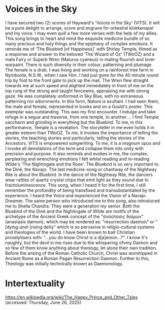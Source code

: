 # Voices in the Sky #

I have secured two (2) scores of Hayward's 'Voices in the Sky' (VITS). It will be a pure delight to arrange, score and engrave for orkestral klokkenspel and my voice. I may even quill a few more verses with the help of my allies. This song brings to heart and mind the exquisite medicine bundle of so many precious and holy things and the epiphany of complex emotions. It reminds me of 'The Bluebird [of Happiness]' with Shirley Temple, filmed as a response and answer to the beloved 'The Wizard of Oz' (TWoOZ) and a male Fairy or Superb Wren (Malurus cyaneus) in mating flourish and lover warpaint. There is such diversity in their colour, patterning and plumage. The female is a drab. I was living and working on a rainforest tree farm in Nymboida, N.S.W., when I saw Him. I had just gone for the 40 minute round trip by foot to the front gate to pick up the mail. The Wren flew straight towards me at such speed and alighted immediately in front of me on the top rung of the strung and taught fencewire, appraising me with strong gaze. He was completely uniformed in Sky Blue, with no extraneous patterning nor adornments. In this form, Nature is exultant. I had seen them, the male and female, represented in books and on a Gould's poster. This exemplar was outstanding. This was my first encounter. I indulge and take refuge in a segue and traverse, from one temple, to another.... I find Temple saccharin and grinding in everything but the Bluebird. To me, in this performance, Temple is a revelation. The storyteller in me even holds it in greater esteem than TWoOZ. To me, it invokes the importance of telling the stories, the teaching stories and particularly, telling the stories of the Ancestors. VITS is empowered songwriting. To me, it is a *magnum opus* and I invoke all denotations of the term and collapse them into unity with precision and purpose. It also reminds and evokes in me, the complex, perplexing and wrenching emotions I felt whilst reading and re-reading Wilde's 'The Nightingale and the Rose'. The Bluebird is so very important to the Diné, the Navajo. The last medicine-song or chantway of the Nightway Rite is about the Bluebird. In the dance of the Nightway Rite, the dancers wear rattles of quartz crystal chips that emit light as they sound due to fractoluminescence. This song, when I heard it for the first time, I still remember the profundity of being transfixed and transubstantiated by the experience. I heard the Voice and experienced the Vision of a Navajo Dreamer. The same person who introduced me to this song, also introduced me to Sheila Chandra. They were a generation my senior. Both the Bluebird of the Diné and the Nightingale of Wilde are motifs of the archetype of the Ancient Greek concept of the "ἀνάστασις δαίμων" (anastasis daimon), which may be rendered as: "resurrection daemon" or "[dying-and-]rising deity" which is so pervasive in religio-cultural systems and theologies of the world. I have been known to bait Christian proselytisers with: "...you do know Christ is a d[a]emon...?". I know it's naughty, but the devil in me rises due to the whispering ofvmy Daimon and so few of them know anything about theology, let alone their own tradition. Before the arising of the Roman Catholic Church, Christ was worshipped in Ancient Rome as a Roman Pagan Resurrection Daemon. Further to this, Theology was initially technically known as Daemonology.

# Intertextuality #

https://en.wikipedia.org/wiki/The_Happy_Prince_and_Other_Tales (accessed: Thursday, June 26, 2025)

